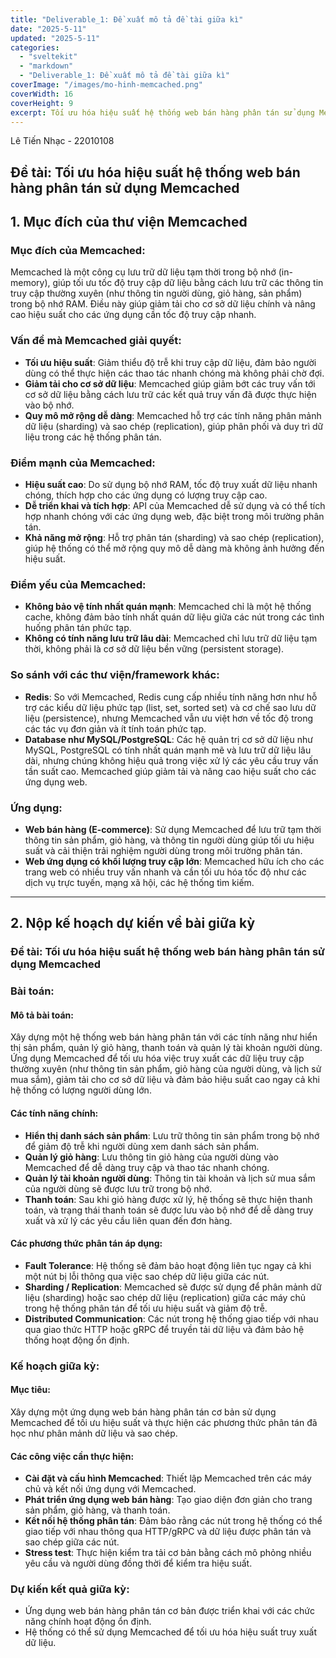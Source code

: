 ```yaml
---
title: "Deliverable_1: Đề xuất mô tả đề tài giữa kì"
date: "2025-5-11"
updated: "2025-5-11"
categories:
  - "sveltekit"
  - "markdown"
  - "Deliverable_1: Đề xuất mô tả đề tài giữa kì" 
coverImage: "/images/mo-hinh-memcached.png"
coverWidth: 16
coverHeight: 9
excerpt: Tối ưu hóa hiệu suất hệ thống web bán hàng phân tán sử dụng Memcached
---
```


Lê Tiến Nhạc - 22010108

## Đề tài: Tối ưu hóa hiệu suất hệ thống web bán hàng phân tán sử dụng Memcached

## 1. Mục đích của thư viện Memcached

### Mục đích của Memcached:
Memcached là một công cụ lưu trữ dữ liệu tạm thời trong bộ nhớ (in-memory), giúp tối ưu tốc độ truy cập dữ liệu bằng cách lưu trữ các thông tin truy cập thường xuyên (như thông tin người dùng, giỏ hàng, sản phẩm) trong bộ nhớ RAM. Điều này giúp giảm tải cho cơ sở dữ liệu chính và nâng cao hiệu suất cho các ứng dụng cần tốc độ truy cập nhanh.

### Vấn đề mà Memcached giải quyết:
- **Tối ưu hiệu suất**: Giảm thiểu độ trễ khi truy cập dữ liệu, đảm bảo người dùng có thể thực hiện các thao tác nhanh chóng mà không phải chờ đợi.
- **Giảm tải cho cơ sở dữ liệu**: Memcached giúp giảm bớt các truy vấn tới cơ sở dữ liệu bằng cách lưu trữ các kết quả truy vấn đã được thực hiện vào bộ nhớ.
- **Quy mô mở rộng dễ dàng**: Memcached hỗ trợ các tính năng phân mảnh dữ liệu (sharding) và sao chép (replication), giúp phân phối và duy trì dữ liệu trong các hệ thống phân tán.

### Điểm mạnh của Memcached:
- **Hiệu suất cao**: Do sử dụng bộ nhớ RAM, tốc độ truy xuất dữ liệu nhanh chóng, thích hợp cho các ứng dụng có lượng truy cập cao.
- **Dễ triển khai và tích hợp**: API của Memcached dễ sử dụng và có thể tích hợp nhanh chóng với các ứng dụng web, đặc biệt trong môi trường phân tán.
- **Khả năng mở rộng**: Hỗ trợ phân tán (sharding) và sao chép (replication), giúp hệ thống có thể mở rộng quy mô dễ dàng mà không ảnh hưởng đến hiệu suất.

### Điểm yếu của Memcached:
- **Không bảo vệ tính nhất quán mạnh**: Memcached chỉ là một hệ thống cache, không đảm bảo tính nhất quán dữ liệu giữa các nút trong các tình huống phân tán phức tạp.
- **Không có tính năng lưu trữ lâu dài**: Memcached chỉ lưu trữ dữ liệu tạm thời, không phải là cơ sở dữ liệu bền vững (persistent storage).

### So sánh với các thư viện/framework khác:
- **Redis**: So với Memcached, Redis cung cấp nhiều tính năng hơn như hỗ trợ các kiểu dữ liệu phức tạp (list, set, sorted set) và cơ chế sao lưu dữ liệu (persistence), nhưng Memcached vẫn ưu việt hơn về tốc độ trong các tác vụ đơn giản và ít tính toán phức tạp.
- **Database như MySQL/PostgreSQL**: Các hệ quản trị cơ sở dữ liệu như MySQL, PostgreSQL có tính nhất quán mạnh mẽ và lưu trữ dữ liệu lâu dài, nhưng chúng không hiệu quả trong việc xử lý các yêu cầu truy vấn tần suất cao. Memcached giúp giảm tải và nâng cao hiệu suất cho các ứng dụng web.

### Ứng dụng:
- **Web bán hàng (E-commerce)**: Sử dụng Memcached để lưu trữ tạm thời thông tin sản phẩm, giỏ hàng, và thông tin người dùng giúp tối ưu hiệu suất và cải thiện trải nghiệm người dùng trong môi trường phân tán.
- **Web ứng dụng có khối lượng truy cập lớn**: Memcached hữu ích cho các trang web có nhiều truy vấn nhanh và cần tối ưu hóa tốc độ như các dịch vụ trực tuyến, mạng xã hội, các hệ thống tìm kiếm.

---

## 2. Nộp kế hoạch dự kiến về bài giữa kỳ

### Đề tài: Tối ưu hóa hiệu suất hệ thống web bán hàng phân tán sử dụng Memcached

### Bài toán:
#### Mô tả bài toán:
Xây dựng một hệ thống web bán hàng phân tán với các tính năng như hiển thị sản phẩm, quản lý giỏ hàng, thanh toán và quản lý tài khoản người dùng. Ứng dụng Memcached để tối ưu hóa việc truy xuất các dữ liệu truy cập thường xuyên (như thông tin sản phẩm, giỏ hàng của người dùng, và lịch sử mua sắm), giảm tải cho cơ sở dữ liệu và đảm bảo hiệu suất cao ngay cả khi hệ thống có lượng người dùng lớn.

#### Các tính năng chính:
- **Hiển thị danh sách sản phẩm**: Lưu trữ thông tin sản phẩm trong bộ nhớ để giảm độ trễ khi người dùng xem danh sách sản phẩm.
- **Quản lý giỏ hàng**: Lưu thông tin giỏ hàng của người dùng vào Memcached để dễ dàng truy cập và thao tác nhanh chóng.
- **Quản lý tài khoản người dùng**: Thông tin tài khoản và lịch sử mua sắm của người dùng sẽ được lưu trữ trong bộ nhớ.
- **Thanh toán**: Sau khi giỏ hàng được xử lý, hệ thống sẽ thực hiện thanh toán, và trạng thái thanh toán sẽ được lưu vào bộ nhớ để dễ dàng truy xuất và xử lý các yêu cầu liên quan đến đơn hàng.

#### Các phương thức phân tán áp dụng:
- **Fault Tolerance**: Hệ thống sẽ đảm bảo hoạt động liên tục ngay cả khi một nút bị lỗi thông qua việc sao chép dữ liệu giữa các nút.
- **Sharding / Replication**: Memcached sẽ được sử dụng để phân mảnh dữ liệu (sharding) hoặc sao chép dữ liệu (replication) giữa các máy chủ trong hệ thống phân tán để tối ưu hiệu suất và giảm độ trễ.
- **Distributed Communication**: Các nút trong hệ thống giao tiếp với nhau qua giao thức HTTP hoặc gRPC để truyền tải dữ liệu và đảm bảo hệ thống hoạt động ổn định.

### Kế hoạch giữa kỳ:
#### Mục tiêu:
Xây dựng một ứng dụng web bán hàng phân tán cơ bản sử dụng Memcached để tối ưu hiệu suất và thực hiện các phương thức phân tán đã học như phân mảnh dữ liệu và sao chép.

#### Các công việc cần thực hiện:
- **Cài đặt và cấu hình Memcached**: Thiết lập Memcached trên các máy chủ và kết nối ứng dụng với Memcached.
- **Phát triển ứng dụng web bán hàng**: Tạo giao diện đơn giản cho trang sản phẩm, giỏ hàng, và thanh toán.
- **Kết nối hệ thống phân tán**: Đảm bảo rằng các nút trong hệ thống có thể giao tiếp với nhau thông qua HTTP/gRPC và dữ liệu được phân tán và sao chép giữa các nút.
- **Stress test**: Thực hiện kiểm tra tải cơ bản bằng cách mô phỏng nhiều yêu cầu và người dùng đồng thời để kiểm tra hiệu suất.

### Dự kiến kết quả giữa kỳ:
- Ứng dụng web bán hàng phân tán cơ bản được triển khai với các chức năng chính hoạt động ổn định.
- Hệ thống có thể sử dụng Memcached để tối ưu hóa hiệu suất truy xuất dữ liệu.

